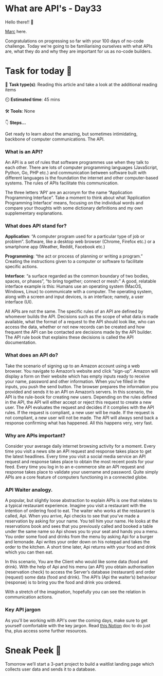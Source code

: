 # What are API's - Day33

Hello there!! 👋

[Marc](https://twitter.com/MrMarcFletcher) here.

Congratulations on progressing so far with your 100 days of no-code challenge. Today we're going to be familiarising ourselves with what APIs are, what they do and why they are important for us as no-code builders.


# Task for today 🚀

📝 **Task type(s)**: Reading this article and take a look at the additional reading items

⏲️ **Estimated time**: 45 mins

🛠️ **Tools**: None

👇 **Steps...**

Get ready to learn about the amazing, but sometimes intimidating, backbone of computer communications. The API.

### What is an API?

An API is a set of rules that software programmes use when they talk to each other. There are lots of computer programming languages (JavaScript, Python, Go, PHP etc.) and communication between software built with different languages is the foundation the internet and other computer-based systems. The rules of APIs facilitate this communication.

The three letters ‘API’ are an acronym for the name “Application Programming Interface”. Take a moment to think about what ‘Application Programming Interface’ means, focusing on the individual words and compare your thoughts with some dictionary definitions and my own supplementary explanations.

### What does API stand for? 

**Application**:  “A computer program used for a particular type of job or problem”. Software, like a desktop web browser (Chrome, Firefox etc.) or a smartphone app (Weather, Reddit, Facebook etc.)

**Programming**: “the act or process of planning or writing a program.” Creating the instructions given to a computer or software to facilitate specific actions.

**Interface**: “a surface regarded as the common boundary of two bodies, spaces, or phases”, “to bring together; connect or mesh:” A good, relatable interface example is this: Humans use an operating system (MacOS, Windows, Linux) to communicate with a computer. The operating system, along with a screen and input devices, is an interface; namely, a user interface (UI).

All APIs are not the same. The specific rules of an API are defined by whomever builds the API. Decisions such as the scope of what data is made available, what the format of a request to the API should look like, who can access the data, whether or not new records can be created and how frequent the API can be contacted are decisions made by the API builder. The API rule book that explains these decisions is called the API documentation.

### What does an API do?

Take the scenario of signing up to an Amazon account using a web browser. You navigate to Amazon’s website and click “sign-up”. Amazon will display a form on their website which has empty inputs ready to receive your name, password and other information. When you’ve filled in the inputs, you push the send button. The browser prepares the information you provided and sends it to an API on Amazon’s servers. In this scenario, the API is the rule-book for creating new users. Depending on the rules defined in the API, the API will either accept or reject this request to create a new user. The API evaluates the request and decides if it complies with the API rules. If the request is compliant, a new user will be made. If the request is not compliant, a new user will not be made. The API will always send back a response confirming what has happened. All this happens very, very fast.

### Why are APIs important?

Consider your average daily internet browsing activity for a moment. Every time you visit a news site an API request and response takes place to get the latest headlines. Every time you visit a social media service an API request and response takes place to obtain the most recent posts for your feed. Every time you log in to an e-commerce site an API request and response takes place to validate your username and password. Quite simply APIs are a core feature of computers functioning in a connected globe.

### API Waiter analogy.

A popular, but slightly loose abstraction to explain APIs is one that relates to a typical restaurant experience. Imagine you visit a restaurant with the intention of ordering food to eat. The waiter who works at the restaurant is called, Api. When you arrive, Api checks to see that you’ve made a reservation by asking for your name. You tell him your name. He looks at the reservations book and sees that you previously called and booked a table under the same name so Api shows you to your seat and hands you a menu. You order some food and drinks from the menu by asking Api for a burger and lemonade. Api writes your order down on his notepad and takes the order to the kitchen. A short time later, Api returns with your food and drink which you can then eat.

In this scenario, You are the Client who would like some data (food and drink). With the help of Api and his menu (an API) you obtain authorisation (reservation check) to access the Server’s database (restaurant) and order (request) some data (food and drink). The API’s (Api the waiter’s) behaviour (response) is to bring you the food and drink you ordered.

With a stretch of the imagination, hopefully you can see the relation in communication actions.

### Key API jargon
As you'll be working with API's over the coming days, make sure to get yourself comfortable with the key jargon. Read [this Notion](https://narrow-ixora-7de.notion.site/API-jargon-4aa674b99c13409fa135fe6193e88718) doc to do just tha, plus access some further resources. 


# Sneak Peek 👀
Tomorrow we’ll start a 3-part project to build a waitlist landing page which collects user data and sends it to a database. 